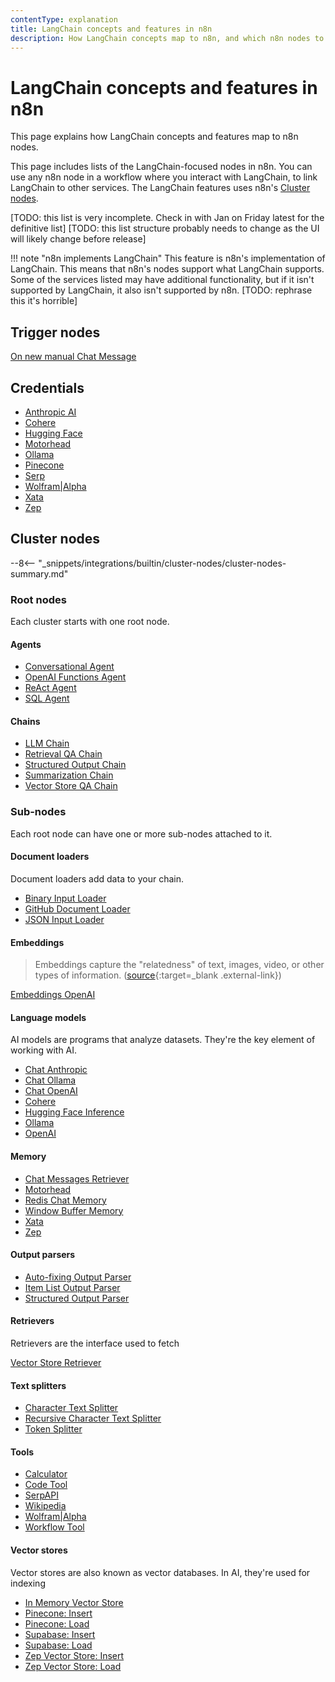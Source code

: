 ```yaml
---
contentType: explanation
title: LangChain concepts and features in n8n
description: How LangChain concepts map to n8n, and which n8n nodes to use.
---
```


# LangChain concepts and features in n8n

This page explains how LangChain concepts and features map to n8n nodes.

This page includes lists of the LangChain-focused nodes in n8n. You can use any n8n node in a workflow where you interact with LangChain, to link LangChain to other services. The LangChain features uses n8n's [Cluster nodes](/integrations/builtin/cluster-nodes/).

[TODO: this list is very incomplete. Check in with Jan on Friday latest for the definitive list]
[TODO: this list structure probably needs to change as the UI will likely change before release]

!!! note "n8n implements LangChain"
	This feature is n8n's implementation of LangChain. This means that n8n's nodes support what LangChain supports. Some of the services listed may have additional functionality, but if it isn't supported by LangChain, it also isn't supported by n8n. [TODO: rephrase this it's horrible]

## Trigger nodes

[On new manual Chat Message](/integrations/builtin/trigger-nodes/n8n-nodes-base.manualchattrigger/)

## Credentials

* [Anthropic AI](/integrations/builtin/credentials/anthropicai/)
* [Cohere](/integrations/builtin/credentials/cohere/)
* [Hugging Face](/integrations/builtin/credentials/huggingface/)
* [Motorhead](/integrations/builtin/credentials/motorhead/)
* [Ollama](/integrations/builtin/credentials/ollama/)
* [Pinecone](/integrations/builtin/credentials/pinecone/)
* [Serp](/integrations/builtin/credentials/serp/)
* [Wolfram|Alpha](/integrations/builtin/credentials/wolframalpha/)
* [Xata](/integrations/builtin/credentials/xata/)
* [Zep](/integrations/builtin/credentials/zep/)

## Cluster nodes

--8<-- "_snippets/integrations/builtin/cluster-nodes/cluster-nodes-summary.md"

### Root nodes

Each cluster starts with one root node.

#### Agents

* [Conversational Agent](/integrations/builtin/cluster-nodes/root-nodes/n8n-nodes-base.conversationalagent/)
* [OpenAI Functions Agent](/integrations/builtin/cluster-nodes/root-nodes/n8n-nodes-base.openaifunctionsagent/)
* [ReAct Agent](/integrations/builtin/cluster-nodes/root-nodes/n8n-nodes-base.reactagent/)
* [SQL Agent](/integrations/builtin/cluster-nodes/root-nodes/n8n-nodes-base.sqlagent/)

#### Chains

* [LLM Chain](/integrations/builtin/cluster-nodes/root-nodes/n8n-nodes-base.chainllm/)
* [Retrieval QA Chain](/integrations/builtin/cluster-nodes/root-nodes/n8n-nodes-base.chainretrievalqa/)
* [Structured Output Chain](/integrations/builtin/cluster-nodes/root-nodes/n8n-nodes-base.chainstructuredoutput/)
* [Summarization Chain](/integrations/builtin/cluster-nodes/root-nodes/n8n-nodes-base.chainsummarization/)
* [Vector Store QA Chain](/integrations/builtin/cluster-nodes/root-nodes/n8n-nodes-base.chainvectorstoreqa/)


### Sub-nodes

Each root node can have one or more sub-nodes attached to it.

#### Document loaders

Document loaders add data to your chain.

* [Binary Input Loader](/integrations/builtin/cluster-nodes/sub-nodes/n8n-nodes-base.documentbinaryinputloader/)
* [GitHub Document Loader](/integrations/builtin/cluster-nodes/sub-nodes/n8n-nodes-base.documentgithubloader/)
* [JSON Input Loader](/integrations/builtin/cluster-nodes/sub-nodes/n8n-nodes-base.documentjsoninputloader/)

#### Embeddings

> Embeddings capture the "relatedness" of text, images, video, or other types of information. ([source](https://supabase.com/docs/guides/ai/concepts){:target=_blank .external-link})

[Embeddings OpenAI](/integrations/builtin/cluster-nodes/sub-nodes/n8n-nodes-base.embeddingsopenai/)

#### Language models

AI models are programs that analyze datasets. They're the key element of working with AI.

* [Chat Anthropic](/integrations/builtin/cluster-nodes/sub-nodes/n8n-nodes-base.lmchatanthropic/)
* [Chat Ollama](/integrations/builtin/cluster-nodes/sub-nodes/n8n-nodes-base.lmchatollama/)
* [Chat OpenAI](/integrations/builtin/cluster-nodes/sub-nodes/n8n-nodes-base.lmchatopenai/)
* [Cohere](/integrations/builtin/cluster-nodes/sub-nodes/n8n-nodes-base.lmcohere/)
* [Hugging Face Inference](/integrations/builtin/cluster-nodes/sub-nodes/n8n-nodes-base.lmhuggingfaceinference/)
* [Ollama](/integrations/builtin/cluster-nodes/sub-nodes/n8n-nodes-base.lmollama/)
* [OpenAI](/integrations/builtin/cluster-nodes/sub-nodes/n8n-nodes-base.lmopenai/)

#### Memory

* [Chat Messages Retriever](/integrations/builtin/cluster-nodes/sub-nodes/n8n-nodes-base.memorychatretriever/)
* [Motorhead](/integrations/builtin/cluster-nodes/sub-nodes/n8n-nodes-base.memorymotorhead/)
* [Redis Chat Memory](/integrations/builtin/cluster-nodes/sub-nodes/n8n-nodes-base.memoryredischat/)
* [Window Buffer Memory](/integrations/builtin/cluster-nodes/sub-nodes/n8n-nodes-base.memorybufferwindow/)
* [Xata](/integrations/builtin/cluster-nodes/sub-nodes/n8n-nodes-base.memoryxata/)
* [Zep](/integrations/builtin/cluster-nodes/sub-nodes/n8n-nodes-base.memoryzep/)

#### Output parsers

* [Auto-fixing Output Parser](/integrations/builtin/cluster-nodes/sub-nodes/n8n-nodes-base.outputparserautofixing/)
* [Item List Output Parser](/integrations/builtin/cluster-nodes/sub-nodes/n8n-nodes-base.outputparseritemlist/)
* [Structured Output Parser](/integrations/builtin/cluster-nodes/sub-nodes/n8n-nodes-base.outputparserstructured/)

#### Retrievers

Retrievers are the interface used to fetch

[Vector Store Retriever](/integrations/builtin/cluster-nodes/sub-nodes/n8n-nodes-base.retrievervectorstore/)

#### Text splitters

* [Character Text Splitter](/integrations/builtin/cluster-nodes/sub-nodes/n8n-nodes-base.textsplittercharactertextsplitter/)
* [Recursive Character Text Splitter](/integrations/builtin/cluster-nodes/sub-nodes/n8n-nodes-base.textsplitterrecursivecharactertextsplitter/)
* [Token Splitter](/integrations/builtin/cluster-nodes/sub-nodes/n8n-nodes-base.textsplittertokensplitter/)

#### Tools

* [Calculator](/integrations/builtin/cluster-nodes/sub-nodes/n8n-nodes-base.toolcalculator/)
* [Code Tool](/integrations/builtin/cluster-nodes/sub-nodes/n8n-nodes-base.toolcode/)
* [SerpAPI](/integrations/builtin/cluster-nodes/sub-nodes/n8n-nodes-base.toolserp/)
* [Wikipedia](/integrations/builtin/cluster-nodes/sub-nodes/n8n-nodes-base.toolwikipedia/)
* [Wolfram|Alpha](/integrations/builtin/cluster-nodes/sub-nodes/n8n-nodes-base.toolwolframalpha/)
* [Workflow Tool](/integrations/builtin/cluster-nodes/sub-nodes/n8n-nodes-base.toolworkflow/)

#### Vector stores

Vector stores are also known as vector databases. In AI, they're used for indexing

* [In Memory Vector Store](/integrations/builtin/cluster-nodes/sub-nodes/n8n-nodes-base.inmemoryvectorstore/)
* [Pinecone: Insert](/integrations/builtin/cluster-nodes/sub-nodes/n8n-nodes-base.vectorstorepineconeinsert/)
* [Pinecone: Load](/integrations/builtin/cluster-nodes/sub-nodes/n8n-nodes-base.vectorstorepineconeload/)
* [Supabase: Insert](/integrations/builtin/cluster-nodes/sub-nodes/n8n-nodes-base.vectorstoresupabaseinsert/)
* [Supabase: Load](/integrations/builtin/cluster-nodes/sub-nodes/n8n-nodes-base.vectorstoresupabaseload/)
* [Zep Vector Store: Insert](/integrations/builtin/cluster-nodes/sub-nodes/n8n-nodes-base.vectorstorezepinsert/)
* [Zep Vector Store: Load](/integrations/builtin/cluster-nodes/sub-nodes/n8n-nodes-base.vectorstorezepload/)
